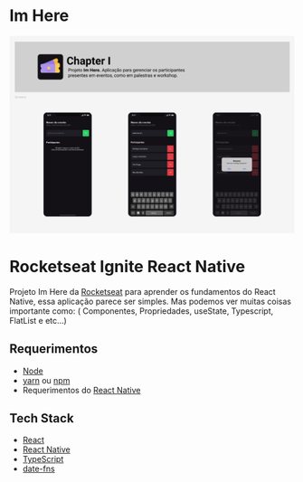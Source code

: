 # Im Here

![Cover](./.github/cover.png)

# Rocketseat Ignite React Native

Projeto Im Here da [Rocketseat](https://www.youtube.com/c/RocketSeat) para aprender os fundamentos
do React Native, essa aplicação parece ser simples. Mas podemos ver muitas coisas importante como: (
Componentes, Propriedades, useState, Typescript, FlatList e etc...)

## Requerimentos

- [Node](https://nodejs.org)
- [yarn](https://yarnpkg.com/getting-started/install) ou [npm](https://www.npmjs.com)
- Requerimentos do [React Native](https://reactnative.dev)

## Tech Stack

- [React](https://reactjs.org)
- [React Native](https://reactnative.dev)
- [TypeScript](https://www.typescriptlang.org)
- [date-fns](https://www.npmjs.com/package/date-fns)
